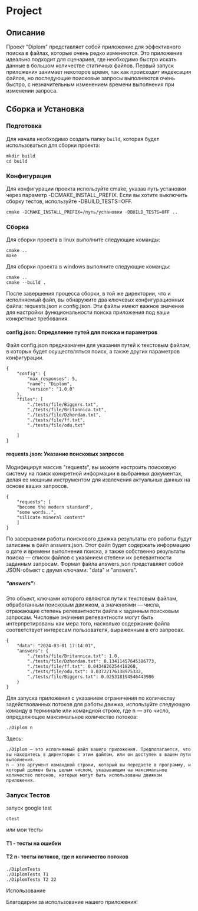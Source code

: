 # Project

## Описание

Проект "Diplom" представляет собой приложение для эффективного поиска в файлах, которые очень редко изменяются. Это приложение идеально подходит для сценариев, где необходимо быстро искать данные в большом количестве статичных файлов. Первый запуск приложения занимает некоторое время, так как происходит индексация файлов, но последующие поисковые запросы выполняются очень быстро, с незначительным изменением времени выполнения при изменении запроса.

## Сборка и Установка

### Подготовка

Для начала необходимо создать папку `build`, которая будет использоваться для сборки проекта:

```
mkdir build
cd build
```
### Конфигурация

Для конфигурации проекта используйте cmake, указав путь установки через параметр -DCMAKE_INSTALL_PREFIX. Если вы хотите выключить сборку тестов, используйте -DBUILD_TESTS=OFF.
```
cmake -DCMAKE_INSTALL_PREFIX=/путь/установки -DBUILD_TESTS=OFF ..
```
### Сборка

Для сборки проекта  в linux выполните следующие команды:

```
cmake ..
make
```
Для сборки проекта  в windows выполните следующие команды:


```
cmake ..
cmake --build .
```


После завершения процесса сборки, в той же директории, что и исполняемый файл, вы обнаружите два ключевых конфигурационных файла: 
requests.json и config.json. 
Эти файлы имеют важное значение для настройки функциональности поиска приложения под ваши конкретные требования.


#### config.json: Определение путей для поиска и параметров
Файл config.json предназначен для указания путей к текстовым файлам, в которых будет осуществляться поиск, а также других параметров конфигурации. 

```
{
    "config": {
        "max_responses": 5,
        "name": "Diplom",
        "version": "1.0.0"
    },
    "files": [
       	"./tests/file/Biggers.txt",
        "./tests/file/Britannica.txt",
        "./tests/file/Dzhordan.txt",
        "./tests/file/ff.txt",
        "./tests/file/odu.txt"
       
    ]
}
```
#### requests.json: Указание поисковых запросов

Модифицируя массив "requests", вы можете настроить поисковую систему на поиск конкретной информации в выбранных документах, 
делая ее мощным инструментом для извлечения актуальных данных на основе ваших запросов.
```
{
    "requests": [
	"become the modern standard",
	"some words..",
	"silicate mineral content"
	]
}

```
По завершении работы поискового движка результаты его работы будут записаны в файл answers.json. 
Этот файл будет содержать информацию о дате и времени выполнения поиска, а также собственно результаты поиска — список файлов с указанием степени их релевантности заданным запросам. 
Формат файла answers.json представляет собой JSON-объект с двумя ключами: "data" и "answers".

##### "answers": 
Это объект, ключами которого являются пути к текстовым файлам, обработанным поисковым движком, а значениями — числа, 
отражающие степень релевантности файла к заданным поисковым запросам. Числовые значения релевантности могут быть интерпретированы как мера того, 
насколько содержание файла соответствует интересам пользователя, выраженным в его запросах. 
```
{
    "data": "2024-03-01 17:14:01",
    "answers": {
        "./tests/file/Britannica.txt": 1.0,
        "./tests/file/Dzhordan.txt": 0.13411457645386773,
        "./tests/file/ff.txt": 0.0434826254418268,
        "./tests/file/odu.txt": 0.03722176138975332,
        "./tests/file/Biggers.txt": 0.025318194546443986
    }
}
```


Для запуска приложения с указанием ограничения по количеству задействованных потоков для работы движка, 
используйте следующую команду в терминале или командной строке, где n — это число, определяющее максимальное количество потоков:
```
./Diplom n

```
Здесь:

    ./Diplom — это исполняемый файл вашего приложения. Предполагается, что вы находитесь в директории с этим файлом, или он доступен в вашем пути выполнения.
    n — это аргумент командной строки, который вы передаете в программу, и который должен быть целым числом, указывающим на максимальное количество потоков, которые могут быть использованы движком приложения.
### Запуск Тестов
запуск google test
```
ctest
```
или мои тесты
#### T1 - тесты на ошибки
#### T2 n- тесты потоков, где n количество потоков
```
./DiplomTests
./DiplomTests T1   
./DiplomTests T2 22
```
Использование

Благодарим за использование нашего приложения!


